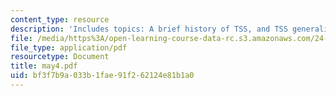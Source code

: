 ```yaml
---
content_type: resource
description: 'Includes topics: A brief history of TSS, and TSS generalization.'
file: /media/https%3A/open-learning-course-data-rc.s3.amazonaws.com/24-962-advanced-phonology-spring-2005/bf3f7b9a033b1fae91f262124e81b1a0_may4.pdf
file_type: application/pdf
resourcetype: Document
title: may4.pdf
uid: bf3f7b9a-033b-1fae-91f2-62124e81b1a0
---
```

